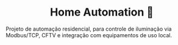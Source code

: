 <h1 align="center">Home Automation 🏡</h1>
<p align="left"> Projeto de automação residencial, para controle de iluminação via Modbus/TCP, CFTV e integração com equipamentos de uso local.</p>
